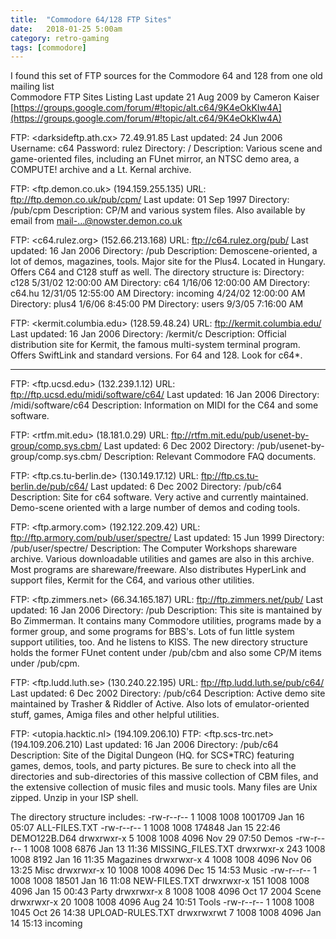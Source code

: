 ```yaml
---
title:  "Commodore 64/128 FTP Sites"
date:   2018-01-25 5:00am
category: retro-gaming 
tags: [commodore]
--- 
```


I found this set of FTP sources for the Commodore 64 and 128 from one old
mailing list  
Commodore FTP Sites Listing Last update 21 Aug 2009 by Cameron Kaiser
[https://groups.google.com/forum/#!topic/alt.c64/9K4eOkKIw4A](https://groups.google.com/forum/#!topic/alt.c64/9K4eOkKIw4A)

FTP: <darksideftp.ath.cx> 72.49.91.85
Last updated: 24 Jun 2006
Username: c64
Password: rulez
Directory: /
Description: Various scene and game-oriented files, including an FUnet mirror,
an NTSC demo area, a COMPUTE! archive and a Lt. Kernal archive.

FTP: <ftp.demon.co.uk> (194.159.255.135)
URL: <ftp://ftp.demon.co.uk/pub/cpm/>
Last update: 01 Sep 1997
Directory: /pub/cpm
Description: CP/M and various system files.
Also available by email from mail-...@nowster.demon.co.uk

FTP: <c64.rulez.org> (152.66.213.168)
URL: <ftp://c64.rulez.org/pub/>
Last updated: 16 Jan 2006
Directory: /pub
Description: Demoscene-oriented, a lot of demos, magazines, tools.
Major site for the Plus4.  Located in Hungary. Offers C64
and C128 stuff as well. The directory structure is:
Directory: c128                   5/31/02          12:00:00 AM
Directory: c64                         1/16/06         12:00:00 AM
Directory: c64.hu                 12/31/05         12:55:00 AM
Directory: incoming                 4/24/02         12:00:00 AM
Directory: plus4                 1/6/06                 8:45:00 PM
Directory: users                 9/3/05                 7:16:00 AM

FTP: <kermit.columbia.edu>   (128.59.48.24)
URL: <ftp://kermit.columbia.edu/>
Last updated: 16 Jan 2006
Directory: /kermit/c
Description: Official distribution site for Kermit, the famous multi-system
terminal program. Offers SwiftLink and standard versions. For
64 and 128. Look for c64*.

---
FTP: <ftp.ucsd.edu>   (132.239.1.12)
URL: <ftp://ftp.ucsd.edu/midi/software/c64/>
Last updated: 16 Jan 2006
Directory: /midi/software/c64
Description: Information on MIDI for the C64 and some software.

FTP: <rtfm.mit.edu> (18.181.0.29)
URL: <ftp://rtfm.mit.edu/pub/usenet-by-group/comp.sys.cbm/>
Last updated: 6 Dec 2002
Directory: /pub/usenet-by-group/comp.sys.cbm/
Description: Relevant Commodore FAQ documents.

FTP: <ftp.cs.tu-berlin.de> (130.149.17.12)
URL: <ftp://ftp.cs.tu-berlin.de/pub/c64/>
Last updated: 6 Dec 2002
Directory: /pub/c64
Description: Site for c64 software. Very active and currently maintained.
Demo-scene oriented with a large number of demos and coding tools.

FTP: <ftp.armory.com> (192.122.209.42)
URL: <ftp://ftp.armory.com/pub/user/spectre/>
Last updated: 15 Jun 1999
Directory: /pub/user/spectre/
Description: The Computer Workshops shareware archive. Various downloadable utilities and games are also in this archive. Most programs are shareware/freeware. Also distributes HyperLink and support files, Kermit for the C64, and various other utilities.

FTP: <ftp.zimmers.net> (66.34.165.187)
URL: <ftp://ftp.zimmers.net/pub/>
Last updated: 16 Jan 2006
Directory: /pub
Description: This site is mantained by Bo Zimmerman. It contains many Commodore utilities, programs made by a former group, and some programs for BBS's.  Lots of fun little system support utilities, too. And he listens to KISS.
The new directory structure holds the former FUnet content
 under /pub/cbm and also some CP/M items under /pub/cpm.

FTP: <ftp.ludd.luth.se> (130.240.22.195)
URL: <ftp://ftp.ludd.luth.se/pub/c64/>
Last updated: 6 Dec 2002
Directory: /pub/c64
Description: Active demo site maintained by Trasher & Riddler of Active. Also lots of emulator-oriented stuff, games, Amiga files and other helpful utilities.

FTP: <utopia.hacktic.nl>      (194.109.206.10)
FTP: <ftp.scs-trc.net>  (194.109.206.210)
Last updated: 16 Jan 2006
Directory: /pub/c64
Description: Site of the Digital Dungeon (HQ. for SCS*TRC) featuring games, demos, tools, and party pictures.  Be sure to
check into all the directories and sub-directories of this
massive collection of CBM files, and the extensive
collection of music files and music tools.  Many files are
Unix zipped.  Unzip in your ISP shell.

The directory structure includes:
-rw-r--r--    1 1008     1008      1001709 Jan 16 05:07 ALL-FILES.TXT
-rw-r--r--    1 1008     1008       174848 Jan 15 22:46 DEMO122B.D64
drwxrwxr-x    5 1008     1008         4096 Nov 29 07:50 Demos
-rw-r--r--    1 1008     1008         6876 Jan 13 11:36 MISSING_FILES.TXT
drwxrwxr-x  243 1008     1008         8192 Jan 16 11:35 Magazines
drwxrwxr-x    4 1008     1008         4096 Nov 06 13:25 Misc
drwxrwxr-x   10 1008     1008         4096 Dec 15 14:53 Music
-rw-r--r--    1 1008     1008        18501 Jan 16 11:08 NEW-FILES.TXT
drwxrwxr-x  151 1008     1008         4096 Jan 15 00:43 Party
drwxrwxr-x    8 1008     1008         4096 Oct 17  2004 Scene
drwxrwxr-x   20 1008     1008         4096 Aug 24 10:51 Tools
-rw-r--r--    1 1008     1008         1045 Oct 26 14:38 UPLOAD-RULES.TXT
drwxrwxrwt    7 1008     1008         4096 Jan 14 15:13 incoming
